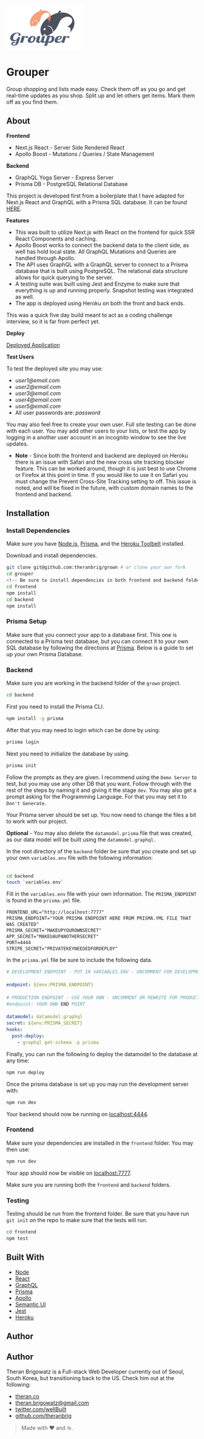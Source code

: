 
![Grouper](frontend/static/logo.png)

# Grouper

Group shopping and lists made easy. Check them off as you go and get real-time updates as you shop. Split up and let others get items. Mark them off as you find them.

## About

**Frontend**

- Next.js React - Server Side Rendered React
- Apollo Boost - Mutations / Queries / State Management

**Backend**

- GraphQL Yoga Server - Express Server
- Prisma DB - PostgreSQL Relational Database

This project is developed first from a boilerplate that I have adapted for Next.js React and GraphQL with a Prisma SQL database. It can be found [HERE](https://github.com/theranbrig/React-GraphQL-Fullstack-Boilerplate).

**Features**

- This was built to utilize Next.js with React on the frontend for quick SSR React Components and caching.
- Apollo Boost works to connect the backend data to the client side, as well has hold local state. All GraphQL Mutations and Queries are handled through Apollo.
- The API uses GraphQL with a GraphQL server to connect to a Prisma database that is built using PostgreSQL. The relational data structure allows for quick querying to the server.
- A testing suite was built using Jest and Enzyme to make sure that everything is up and running properly. Snapshot testing was integrated as well.
- The app is deployed using Heroku on both the front and back ends.

This was a quick five day build meant to act as a coding challenge interview, so it is far from perfect yet.

**Deploy**

[Deployed Application](https://grouper-frontend.herokuapp.com)

**Test Users**

To test the deployed site you may use:
* _user1@email.com_
* _user2@email.com_
* _user3@email.com_
* _user4@email.com_
* _user5@email.com_
* All user passwords are: _password_

You may also feel free to create your own user. Full site testing can be done with each user. You may add other users to your lists, or test the app by logging in a another user account in an incognito window to see the live updates.

- **Note** - Since both the frontend and backend are deployed on Heroku there is an issue with Safari and the new cross site tracking blocker feature. This can be worked around, though it is just best to use Chrome or Firefox at this point in time. If you would like to use it on Safari you must change the Prevent Cross-Site Tracking setting to off. This issue is noted, and will be fixed in the future, with custom domain names to the frontend and backend.

## Installation

### Install Dependencies

Make sure you have [Node.js](http://nodejs.org/), [Prisma](https://prisma.io), and the [Heroku Toolbelt](https://toolbelt.heroku.com/) installed.

Download and install dependencies.

```sh
git clone git@github.com:theranbrig/grown # or clone your own fork
cd grouper
<!-- Be sure to install dependencies in both frontend and backend folders -->
cd frontend
npm install
cd backend
npm install
```

### Prisma Setup

Make sure that you connect your app to a database first. This one is connected to a Prisma test database, but you can connect it to your own SQL database by following the directions at [Prisma](https://prisma.io). Below is a guide to set up your own Prisma Database.

### Backend

Make sure you are working in the backend folder of the `grown` project.

```sh
cd backend
```

First you need to install the Prisma CLI.

```sh
npm install -g prisma
```

After that you may need to login which can be done by using:

```sh
prisma login
```

Next you need to initialize the database by using.

```sh
prisma init
```

Follow the prompts as they are given. I recommend using the `Demo Server` to test, but you may use any other DB that you want. Follow through with the rest of the steps by naming it and giving it the stage `dev`. You may also get a prompt asking for the Programming Language. For that you may set it to `Don't Generate`.

Your Prisma server should be set up. You now need to change the files a bit to work with our project.

**Optional** - You may also delete the `datamodel.prisma` file that was created, as our data model will be built using the `datamodel.graphql`.

In the root directory of the `backend` folder be sure that you create and set up your own `variables.env` file with the following information:

```sh

cd backend
touch `variables.env`

```

Fill in the `variables.env` file with your own information. The `PRISMA_ENDPOINT` is found in the `prisma.yml` file.

```env
FRONTEND_URL="http://localhost:7777"
PRISMA_ENDPOINT="YOUR PRISMA ENDPOINT HERE FROM PRISMA.YML FILE THAT WAS CREATED"
PRISMA_SECRET="MAKEUPYOUROWNSECRET"
APP_SECRET="MAKEUAUPANOTHERSECRET"
PORT=4444
STRIPE_SECRET="PRIVATEKEYNEEDEDFORDEPLOY"
```

In the `prisma.yml` file be sure to include the following data.

```yml
# DEVELOPMENT ENDPOINT - PUT IN VARIABLES.ENV - UNCOMMENT FOR DEVELOPMENT / COMMENT OUT FOR PRODUCTION

endpoint: ${env:PRISMA_ENDPOINT}

# PRODUCTION ENDPOINT - USE YOUR OWN - UNCOMMENT OR REWRITE FOR PRODUCTION
#endpoint: YOUR OWN END POINT

datamodel: datamodel.graphql
secret: ${env:PRISMA_SECRET}
hooks:
  post-deploy:
    - graphql get-schema -p prisma
```

Finally, you can run the following to deploy the datamodel to the database at any time:

```sh
npm run deploy
```

Once the prisma database is set up you may run the development server with:

```sh
npm run dev
```

Your backend should now be running on [localhost:4444](http://localhost:4444/).

### Frontend

Make sure your dependencies are installed in the `frontend` folder. You may then use:

```sh
npm run dev
```

Your app should now be visible on [localhost:7777](http://localhost:7777/).

Make sure you are running both the `frontend` and `backend` folders.

### Testing

Testing should be run from the frontend folder.  Be sure that you have run `git init` on the repo to make sure that the tests will run.

```sh
cd frontend
npm test
```



## Built With

- [Node](https://github.com/nodejs/node)
- [React](https://reactjs.org)
- [GraphQL](https://graphql.org/)
- [Prisma](https://prisma.io)
- [Apollo](https://www.apollographql.com/client)
- [Semantic UI](https://github.com/Semantic-Org/Semantic-UI-React)
- [Jest](https://github.com/facebook/jest/)
- [Heroku](https://github.com/heroku)

## Author

## Author

Theran Brigowatz is a Full-stack Web Developer currently out of Seoul, South Korea, but transitioning back to the US. Check him out at the following:

- [theran.co](https://www.theran.co)
- theran.brigowatz@gmail.com
- [twitter.com/wellBuilt](https://www.twitter.com/wellBuilt)
- [github.com/theranbrig](https://www.github.com/theranbrig)

> Made with :heart: and :coffee:.
